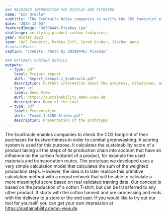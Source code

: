```yaml
---
### REQUIRED INFORMATION FOR DISPLAY AND FITERING
name: "Eco Oracle"
subtitle: "The EcoOracle helps companies to verify the CO2 footprint of their purchases to fight greenwashing."
date: "2023-12-03"
featuredImage: "38308446-Pixabay.jpg"
challenge: verifying-product-carbon-footprints
year: Winter 2023
team: Carl Frederic, Markus Ertl, Sarah Gruber, Jiachen Wang
#contactEmail:
caption: "Credits: Photo by 38308446/ Pixabay"

### OPTIONAL FURTHER DETAILS
outputs:
  - type: pdf
    label: Project report
    iUrl: "Report_Group2.1_EcoOracle.pdf"
    description: Further information about the progress, milestones, and roadblocks.
  - type: url
    label: Demo View
    eUrl: https://sustainability.demo-view.de
    description: Demo of the tool.
  - type: pdf
    label: Presentation
    iUrl: "Team2.1-SINE-Slides.pdf"
    description: Presentation of the prototype
---
```


The EcoOracle enables companies to check the CO2 footprint of their purchases for trustworthiness in order to combat greenwashing. A scoring system is used for this purpose. It calculates the sustainability score of a product taking all the steps of its production chain into account that have an influence on the carbon footprint of a product, for example the used materials and transportation routes. The prototype we developed uses a very simple calculation model that calculates the sum of the weighted production steps. However, the idea is to later replace this primitive calculation method with a neural network that will be able to calculate a more meaningful score based on real validated training data.
Our concept is based on the production of a cotton T-shirt, but can be transferred to any other product. It starts with the cotton harvest and pre-processing and ends with the delivery to a store or the end user. If you would like to try out our tool for yourself, you can get your own impression at https://sustainability.demo-view.de.
